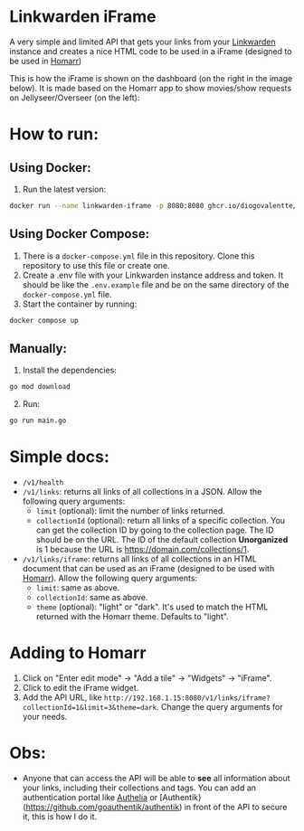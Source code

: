 # Linkwarden iFrame

A very simple and limited API that gets your links from your [Linkwarden](https://github.com/linkwarden/linkwarden) instance and creates a nice HTML code to be used in a iFrame (designed to be used in [Homarr](https://github.com/ajnart/homarr))

This is how the iFrame is shown on the dashboard (on the right in the image below). It is made based on the Homarr app to show movies/show requests on Jellyseer/Overseer (on the left):

# How to run:

## Using Docker:

1. Run the latest version:

```sh
docker run --name linkwarden-iframe -p 8080:8080 ghcr.io/diogovalentte/linkwarden-iframe:latest
```

## Using Docker Compose:

1. There is a `docker-compose.yml` file in this repository. Clone this repository to use this file or create one.
2. Create a .env file with your Linkwarden instance address and token. It should be like the `.env.example` file and be on the same directory of the `docker-compose.yml` file.
3. Start the container by running:

```sh
docker compose up
```

## Manually:

1. Install the dependencies:

```sh
go mod download
```

2. Run:

```sh
go run main.go
```

# Simple docs:

- `/v1/health`
- `/v1/links`: returns all links of all collections in a JSON. Allow the following query arguments:
  - `limit` (optional): limit the number of links returned.
  - `collectionId` (optional): return all links of a specific collection. You can get the collection ID by going to the collection page. The ID should be on the URL. The ID of the default collection **Unorganized** is 1 because the URL is https://domain.com/collections/1.
- `/v1/links/iframe`: returns all links of all collections in an HTML document that can be used as an iFrame (designed to be used with [Homarr](https://github.com/ajnart/homarr)). Allow the following query arguments:
  - `limit`: same as above.
  - `collectionId`: same as above.
  - `theme` (optional): "light" or "dark". It's used to match the HTML returned with the Homarr theme. Defaults to "light".

# Adding to Homarr

1. Click on "Enter edit mode" -> "Add a tile" -> "Widgets" -> "iFrame".
2. Click to edit the iFrame widget.
3. Add the API URL, like `http://192.168.1.15:8080/v1/links/iframe?collectionId=1&limit=3&theme=dark`. Change the query arguments for your needs.

# Obs:

- Anyone that can access the API will be able to **see** all information about your links, including their collections and tags. You can add an authentication portal like [Authelia](https://github.com/authelia/authelia) or [Authentik}(https://github.com/goauthentik/authentik) in front of the API to secure it, this is how I do it.
